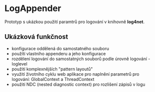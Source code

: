# LogAppender
Prototyp s ukázkou použití paramtrů pro logování v knihovně **log4net**.

## Ukázková funkčnost
* konfigurace oddělená do samostatného souboru
* použítí vlastního appenderu a jeho konfigurace
* rozdělení logování do samostatných souborů podle úrovně logování - loglevel
* použití komplexnějších "pattern layoutů"
* využití životního cyklu web aplikace pro naplnění parametrů pro logování: GlobalContext a ThreadContext
* použití NDC (nested diagnostic context) pro rozlišení zápisů v logu
